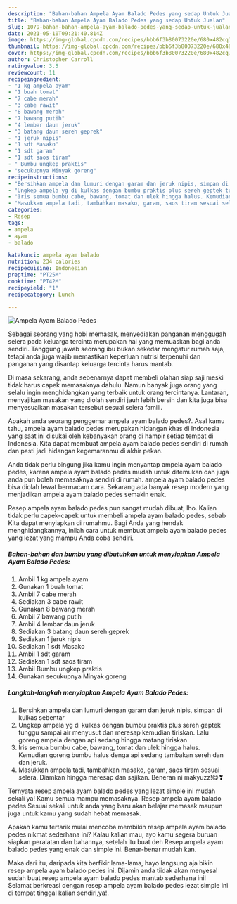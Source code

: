 ```yaml
---
description: "Bahan-bahan Ampela Ayam Balado Pedes yang sedap Untuk Jualan"
title: "Bahan-bahan Ampela Ayam Balado Pedes yang sedap Untuk Jualan"
slug: 1079-bahan-bahan-ampela-ayam-balado-pedes-yang-sedap-untuk-jualan
date: 2021-05-10T09:21:40.814Z
image: https://img-global.cpcdn.com/recipes/bbb6f3b80073220e/680x482cq70/ampela-ayam-balado-pedes-foto-resep-utama.jpg
thumbnail: https://img-global.cpcdn.com/recipes/bbb6f3b80073220e/680x482cq70/ampela-ayam-balado-pedes-foto-resep-utama.jpg
cover: https://img-global.cpcdn.com/recipes/bbb6f3b80073220e/680x482cq70/ampela-ayam-balado-pedes-foto-resep-utama.jpg
author: Christopher Carroll
ratingvalue: 3.5
reviewcount: 11
recipeingredient:
- "1 kg ampela ayam"
- "1 buah tomat"
- "7 cabe merah"
- "3 cabe rawit"
- "8 bawang merah"
- "7 bawang putih"
- "4 lembar daun jeruk"
- "3 batang daun sereh geprek"
- "1 jeruk nipis"
- "1 sdt Masako"
- "1 sdt garam"
- "1 sdt saos tiram"
- " Bumbu ungkep praktis"
- "secukupnya Minyak goreng"
recipeinstructions:
- "Bersihkan ampela dan lumuri dengan garam dan jeruk nipis, simpan di kulkas sebentar"
- "Ungkep ampela yg di kulkas dengan bumbu praktis plus sereh geptek tunggu sampai air menyusut dan meresap kemudian tiriskan. Lalu goreng ampela dengan api sedang hingga matang tiriskan"
- "Iris semua bumbu cabe, bawang, tomat dan ulek hingga halus. Kemudian goreng bumbu halus denga api sedang tambakan sereh dan dan jeruk."
- "Masukkan ampela tadi, tambahkan masako, garam, saos tiram sesuai selera. Diamkan hingga meresap dan sajikan. Beneran ni makyuzz!😋❣"
categories:
- Resep
tags:
- ampela
- ayam
- balado

katakunci: ampela ayam balado 
nutrition: 234 calories
recipecuisine: Indonesian
preptime: "PT25M"
cooktime: "PT42M"
recipeyield: "1"
recipecategory: Lunch

---
```



![Ampela Ayam Balado Pedes](https://img-global.cpcdn.com/recipes/bbb6f3b80073220e/680x482cq70/ampela-ayam-balado-pedes-foto-resep-utama.jpg)

Sebagai seorang yang hobi memasak, menyediakan panganan menggugah selera pada keluarga tercinta merupakan hal yang memuaskan bagi anda sendiri. Tanggung jawab seorang ibu bukan sekedar mengatur rumah saja, tetapi anda juga wajib memastikan keperluan nutrisi terpenuhi dan panganan yang disantap keluarga tercinta harus mantab.

Di masa  sekarang, anda sebenarnya dapat membeli olahan siap saji meski tidak harus capek memasaknya dahulu. Namun banyak juga orang yang selalu ingin menghidangkan yang terbaik untuk orang tercintanya. Lantaran, menyajikan masakan yang diolah sendiri jauh lebih bersih dan kita juga bisa menyesuaikan masakan tersebut sesuai selera famili. 



Apakah anda seorang penggemar ampela ayam balado pedes?. Asal kamu tahu, ampela ayam balado pedes merupakan hidangan khas di Indonesia yang saat ini disukai oleh kebanyakan orang di hampir setiap tempat di Indonesia. Kita dapat membuat ampela ayam balado pedes sendiri di rumah dan pasti jadi hidangan kegemaranmu di akhir pekan.

Anda tidak perlu bingung jika kamu ingin menyantap ampela ayam balado pedes, karena ampela ayam balado pedes mudah untuk ditemukan dan juga anda pun boleh memasaknya sendiri di rumah. ampela ayam balado pedes bisa diolah lewat bermacam cara. Sekarang ada banyak resep modern yang menjadikan ampela ayam balado pedes semakin enak.

Resep ampela ayam balado pedes pun sangat mudah dibuat, lho. Kalian tidak perlu capek-capek untuk membeli ampela ayam balado pedes, sebab Kita dapat menyiapkan di rumahmu. Bagi Anda yang hendak menghidangkannya, inilah cara untuk membuat ampela ayam balado pedes yang lezat yang mampu Anda coba sendiri.

<!--inarticleads1-->

##### Bahan-bahan dan bumbu yang dibutuhkan untuk menyiapkan Ampela Ayam Balado Pedes:

1. Ambil 1 kg ampela ayam
1. Gunakan 1 buah tomat
1. Ambil 7 cabe merah
1. Sediakan 3 cabe rawit
1. Gunakan 8 bawang merah
1. Ambil 7 bawang putih
1. Ambil 4 lembar daun jeruk
1. Sediakan 3 batang daun sereh geprek
1. Sediakan 1 jeruk nipis
1. Sediakan 1 sdt Masako
1. Ambil 1 sdt garam
1. Sediakan 1 sdt saos tiram
1. Ambil  Bumbu ungkep praktis
1. Gunakan secukupnya Minyak goreng




<!--inarticleads2-->

##### Langkah-langkah menyiapkan Ampela Ayam Balado Pedes:

1. Bersihkan ampela dan lumuri dengan garam dan jeruk nipis, simpan di kulkas sebentar
1. Ungkep ampela yg di kulkas dengan bumbu praktis plus sereh geptek tunggu sampai air menyusut dan meresap kemudian tiriskan. Lalu goreng ampela dengan api sedang hingga matang tiriskan
1. Iris semua bumbu cabe, bawang, tomat dan ulek hingga halus. Kemudian goreng bumbu halus denga api sedang tambakan sereh dan dan jeruk.
1. Masukkan ampela tadi, tambahkan masako, garam, saos tiram sesuai selera. Diamkan hingga meresap dan sajikan. Beneran ni makyuzz!😋❣




Ternyata resep ampela ayam balado pedes yang lezat simple ini mudah sekali ya! Kamu semua mampu memasaknya. Resep ampela ayam balado pedes Sesuai sekali untuk anda yang baru akan belajar memasak maupun juga untuk kamu yang sudah hebat memasak.

Apakah kamu tertarik mulai mencoba membikin resep ampela ayam balado pedes nikmat sederhana ini? Kalau kalian mau, ayo kamu segera buruan siapkan peralatan dan bahannya, setelah itu buat deh Resep ampela ayam balado pedes yang enak dan simple ini. Benar-benar mudah kan. 

Maka dari itu, daripada kita berfikir lama-lama, hayo langsung aja bikin resep ampela ayam balado pedes ini. Dijamin anda tiidak akan menyesal sudah buat resep ampela ayam balado pedes mantab sederhana ini! Selamat berkreasi dengan resep ampela ayam balado pedes lezat simple ini di tempat tinggal kalian sendiri,ya!.

